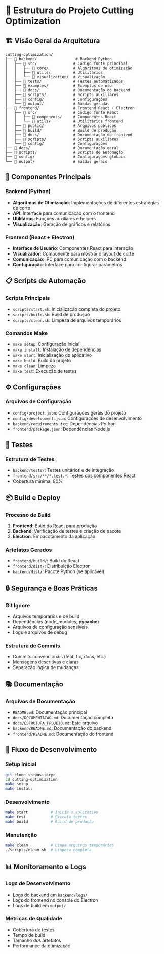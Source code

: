 # 📁 Estrutura do Projeto Cutting Optimization

## 🏗️ Visão Geral da Arquitetura

```
cutting-optimization/
├── 📁 backend/                 # Backend Python
│   ├── 📁 src/                # Código fonte principal
│   │   ├── 📁 core/           # Algoritmos de otimização
│   │   ├── 📁 utils/          # Utilitários
│   │   └── 📁 visualization/  # Visualização
│   ├── 📁 tests/              # Testes automatizados
│   ├── 📁 examples/           # Exemplos de uso
│   ├── 📁 docs/               # Documentação do backend
│   ├── 📁 scripts/            # Scripts auxiliares
│   ├── 📁 config/             # Configurações
│   └── 📁 output/             # Saídas geradas
├── 📁 frontend/               # Frontend React + Electron
│   ├── 📁 src/                # Código fonte React
│   │   ├── 📁 components/     # Componentes React
│   │   └── 📁 utils/          # Utilitários frontend
│   ├── 📁 public/             # Arquivos públicos
│   ├── 📁 build/              # Build de produção
│   ├── 📁 docs/               # Documentação do frontend
│   ├── 📁 scripts/            # Scripts auxiliares
│   └── 📁 config/             # Configurações
├── 📁 docs/                   # Documentação geral
├── 📁 scripts/                # Scripts de automação
├── 📁 config/                 # Configurações globais
└── 📁 output/                 # Saídas gerais
```

## 🔧 Componentes Principais

### Backend (Python)
- **Algoritmos de Otimização**: Implementações de diferentes estratégias de corte
- **API**: Interface para comunicação com o frontend
- **Utilitários**: Funções auxiliares e helpers
- **Visualização**: Geração de gráficos e relatórios

### Frontend (React + Electron)
- **Interface de Usuário**: Componentes React para interação
- **Visualizador**: Componente para mostrar o layout de corte
- **Comunicação**: IPC para comunicação com o backend
- **Configuração**: Interface para configurar parâmetros

## 📋 Scripts de Automação

### Scripts Principais
- `scripts/start.sh`: Inicialização completa do projeto
- `scripts/build.sh`: Build de produção
- `scripts/clean.sh`: Limpeza de arquivos temporários

### Comandos Make
- `make setup`: Configuração inicial
- `make install`: Instalação de dependências
- `make start`: Inicialização do aplicativo
- `make build`: Build do projeto
- `make clean`: Limpeza
- `make test`: Execução de testes

## ⚙️ Configurações

### Arquivos de Configuração
- `config/project.json`: Configurações gerais do projeto
- `config/development.json`: Configurações de desenvolvimento
- `backend/requirements.txt`: Dependências Python
- `frontend/package.json`: Dependências Node.js

## 🧪 Testes

### Estrutura de Testes
- `backend/tests/`: Testes unitários e de integração
- `frontend/src/**/*.test.*`: Testes dos componentes React
- Cobertura mínima: 80%

## 📦 Build e Deploy

### Processo de Build
1. **Frontend**: Build do React para produção
2. **Backend**: Verificação de testes e criação de pacote
3. **Electron**: Empacotamento da aplicação

### Artefatos Gerados
- `frontend/build/`: Build do React
- `frontend/dist/`: Distribuição Electron
- `backend/dist/`: Pacote Python (se aplicável)

## 🔒 Segurança e Boas Práticas

### Git Ignore
- Arquivos temporários e de build
- Dependências (node_modules, __pycache__)
- Arquivos de configuração sensíveis
- Logs e arquivos de debug

### Estrutura de Commits
- Commits convencionais (feat, fix, docs, etc.)
- Mensagens descritivas e claras
- Separação lógica de mudanças

## 📚 Documentação

### Arquivos de Documentação
- `README.md`: Documentação principal
- `docs/DOCUMENTACAO.md`: Documentação completa
- `docs/ESTRUTURA_PROJETO.md`: Este arquivo
- `backend/README.md`: Documentação do backend
- `frontend/README.md`: Documentação do frontend

## 🚀 Fluxo de Desenvolvimento

### Setup Inicial
```bash
git clone <repository>
cd cutting-optimization
make setup
make install
```

### Desenvolvimento
```bash
make start          # Inicia o aplicativo
make test           # Executa testes
make build          # Build de produção
```

### Manutenção
```bash
make clean          # Limpa arquivos temporários
./scripts/clean.sh  # Limpeza completa
```

## 📊 Monitoramento e Logs

### Logs de Desenvolvimento
- Logs do backend em `backend/logs/`
- Logs do frontend no console do Electron
- Logs de build em `output/`

### Métricas de Qualidade
- Cobertura de testes
- Tempo de build
- Tamanho dos artefatos
- Performance da otimização
